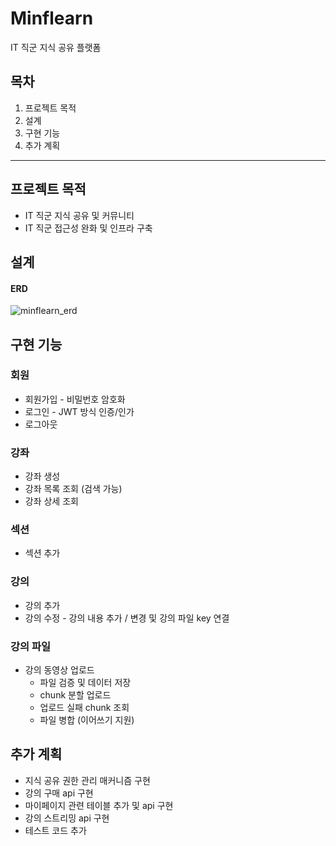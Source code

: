 # Minflearn
IT 직군 지식 공유 플랫폼

## 목차
1. 프로젝트 목적
2. 설계
3. 구현 기능
4. 추가 계획

---

## 프로젝트 목적
- IT 직군 지식 공유 및 커뮤니티
- IT 직군 접근성 완화 및 인프라 구축

## 설계
#### ERD
![minflearn_erd](https://github.com/MoonInHo/Minflearn/assets/122209421/ff408707-c1b4-45c7-8b09-2f8cdbeca74d)


## 구현 기능
### 회원
- 회원가입 - 비밀번호 암호화
- 로그인 - JWT 방식 인증/인가
- 로그아웃

### 강좌
- 강좌 생성
- 강좌 목록 조회 (검색 가능)
- 강좌 상세 조회

### 섹션
- 섹션 추가

### 강의
- 강의 추가
- 강의 수정 - 강의 내용 추가 / 변경 및 강의 파일 key 연결

### 강의 파일
- 강의 동영상 업로드
  - 파일 검증 및 데이터 저장
  - chunk 분할 업로드
  - 업로드 실패 chunk 조회
  - 파일 병합 (이어쓰기 지원)

## 추가 계획
- 지식 공유 권한 관리 매커니즘 구현
- 강의 구매 api 구현
- 마이페이지 관련 테이블 추가 및 api 구현
- 강의 스트리밍 api 구현
- 테스트 코드 추가


